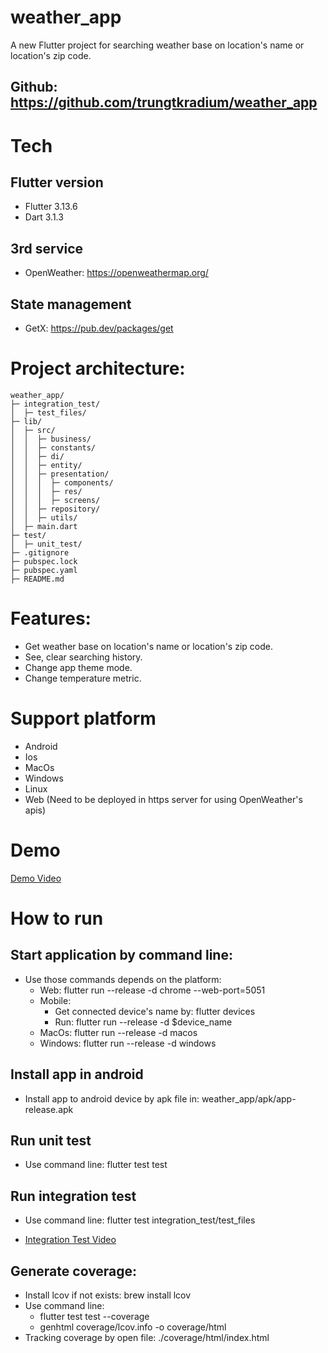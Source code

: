 # weather_app

A new Flutter project for searching weather base on location's name or location's zip code.

## Github: https://github.com/trungtkradium/weather_app 

# Tech

## Flutter version

- Flutter 3.13.6
- Dart 3.1.3

## 3rd service

- OpenWeather: https://openweathermap.org/

## State management

- GetX: https://pub.dev/packages/get

# Project architecture:

```text
weather_app/
├─ integration_test/
│  ├─ test_files/
├─ lib/
│  ├─ src/
│  │  ├─ business/
│  │  ├─ constants/
│  │  ├─ di/
│  │  ├─ entity/
│  │  ├─ presentation/
│  │  │  ├─ components/
│  │  │  ├─ res/
│  │  │  ├─ screens/
│  │  ├─ repository/
│  │  ├─ utils/
│  ├─ main.dart
├─ test/
│  ├─ unit_test/
├─ .gitignore
├─ pubspec.lock
├─ pubspec.yaml
├─ README.md
```

# Features:

- Get weather base on location's name or location's zip code.
- See, clear searching history.
- Change app theme mode.
- Change temperature metric.

# Support platform

- Android
- Ios
- MacOs
- Windows
- Linux
- Web (Need to be deployed in https server for using OpenWeather's apis)

# Demo

[Demo Video](./assets/demo.mov)

# How to run

## Start application by command line:

- Use those commands depends on the platform:
  - Web: flutter run --release -d chrome --web-port=5051
  - Mobile: 
    - Get connected device's name by: flutter devices
    - Run: flutter run --release -d $device_name
  - MacOs: flutter run --release -d macos
  - Windows: flutter run --release -d windows

## Install app in android 

- Install app to android device by apk file in: weather_app/apk/app-release.apk

## Run unit test

- Use command line: flutter test test

## Run integration test

- Use command line: flutter test integration_test/test_files

- [Integration Test Video](./assets/integration_test.mov)

## Generate coverage:
- Install lcov if not exists: brew install lcov
- Use command line:
  - flutter test test --coverage
  - genhtml coverage/lcov.info -o coverage/html
- Tracking coverage by open file: ./coverage/html/index.html